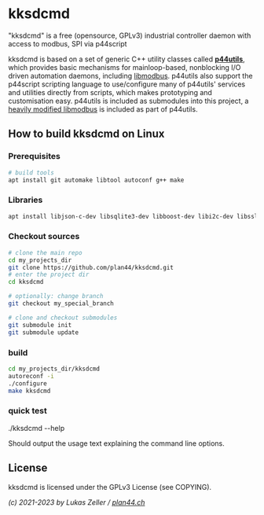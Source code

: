 
kksdcmd
=======

"kksdcmd" is a free (opensource, GPLv3) industrial controller daemon with access to modbus, SPI via p44script

kksdcmd is based on a set of generic C++ utility classes called [**p44utils**](https://github.com/plan44/p44utils), which provides basic mechanisms for mainloop-based, nonblocking I/O driven automation daemons, including [libmodbus](https://www.libmodbus.org).
p44utils also support the p44script scripting language to use/configure many of p44utils' services and utilities directly from scripts, which makes prototyping and customisation easy.
p44utils is included as submodules into this project, a [heavily modified libmodbus](https://github.com/plan44/p44utils/tree/master/thirdparty/libmodbus) is included as part of p44utils.

## How to build kksdcmd on Linux

### Prerequisites

```bash
# build tools
apt install git automake libtool autoconf g++ make
```

### Libraries

```bash
apt install libjson-c-dev libsqlite3-dev libboost-dev libi2c-dev libssl-dev
```

### Checkout sources

```bash
# clone the main repo
cd my_projects_dir
git clone https://github.com/plan44/kksdcmd.git
# enter the project dir
cd kksdcmd

# optionally: change branch
git checkout my_special_branch

# clone and checkout submodules
git submodule init
git submodule update
```

### build

```bash
cd my_projects_dir/kksdcmd
autoreconf -i
./configure
make kksdcmd
```
	
### quick test

./kksdcmd --help
	
Should output the usage text explaining the command line options.

License
-------

kksdcmd is licensed under the GPLv3 License (see COPYING).

*(c) 2021-2023 by Lukas Zeller / [plan44.ch](http://www.plan44.ch/automation)*









